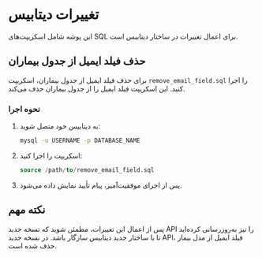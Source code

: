 # تغییرات دیتابیس

این پوشه شامل اسکریپت‌های SQL برای اعمال تغییرات در ساختار دیتابیس است.

## حذف فیلد ایمیل از جدول بیماران

برای حذف فیلد ایمیل از جدول بیماران، اسکریپت `remove_email_field.sql` را اجرا کنید. این اسکریپت فیلد ایمیل را از جدول بیماران حذف می‌کند.

### نحوه اجرا

1. به دیتابیس خود متصل شوید:
   ```bash
   mysql -u USERNAME -p DATABASE_NAME
   ```

2. اسکریپت را اجرا کنید:
   ```sql
   source /path/to/remove_email_field.sql
   ```

3. پس از اجرای موفقیت‌آمیز، پیام تأیید نمایش داده می‌شود.

## نکته مهم

پس از اعمال این تغییرات، مطمئن شوید که نسخه جدید API را نیز به‌روزرسانی کرده‌اید تا با ساختار جدید دیتابیس سازگار باشد. در نسخه جدید API، فیلد ایمیل از مدل بیمار حذف شده است. 